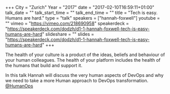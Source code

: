 +++
City = "Zurich"
Year = "2017"
date = "2017-02-10T16:59:11+01:00"
talk_date = ""
talk_start_time = ""
talk_end_time = ""
title = "Tech is easy. Humans are hard."
type = "talk"
speakers = ["hannah-foxwell"]
youtube = ""
vimeo = "https://vimeo.com/218690958"
speakerdeck = "https://speakerdeck.com/dodzh/d1-1-hannah-foxwell-tech-is-easy-humans-are-hard"
slideshare = ""
slides = "https://speakerdeck.com/dodzh/d1-1-hannah-foxwell-tech-is-easy-humans-are-hard"
+++

The health of your culture is a product of the ideas, beliefs and behaviour of your human 
colleagues. The health of your platform includes the health of the humans that build and 
support it.

In this talk Hannah will discuss the very human aspects of DevOps and why we need to take 
a more Human approach to DevOps transformation. [@HumanOps](https://twitter.com/humanops)
